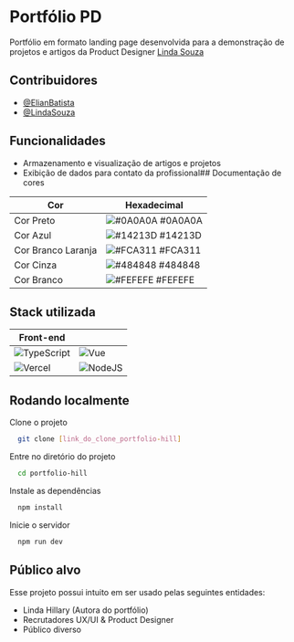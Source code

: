 
# Portfólio PD

Portfólio em formato landing page desenvolvida para a demonstração de projetos e artigos da Product Designer [Linda Souza](https://www.linkedin.com/in/lindassouza/)


## Contribuidores

- [@ElianBatista](https://www.linkedin.com/in/elian-batista/)
- [@LindaSouza](https://www.linkedin.com/in/lindassouza/)
## Funcionalidades

- Armazenamento e visualização de artigos e projetos
- Exibição de dados para contato da profissional## Documentação de cores

| Cor               | Hexadecimal                                                 |
| ----------------- | ---------------------------------------------------------------- |
| Cor Preto       | ![#0A0A0A](https://via.placeholder.com/10/0A0A0A?text=+) #0A0A0A |
| Cor Azul       | ![#14213D](https://via.placeholder.com/10/14213D?text=+) #14213D |
| Cor Branco Laranja       | ![#FCA311](https://via.placeholder.com/10/FCA311?text=+) #FCA311 |
| Cor Cinza       | ![#484848](https://via.placeholder.com/10/484848?text=+) #484848 |
| Cor Branco       | ![#FEFEFE](https://via.placeholder.com/10/FEFEFE?text=+) #FEFEFE |

## Stack utilizada

| **Front-end** |   |
|--------------|---|
| ![TypeScript](https://img.shields.io/badge/TypeScript-007ACC?style=for-the-badge&logo=typescript&logoColor=white) | ![Vue](https://img.shields.io/badge/vuejs-%2335495e.svg?style=for-the-badge&logo=vuedotjs&logoColor=%234FC08D) |
| ![Vercel](https://img.shields.io/badge/vercel-%23000000.svg?style=for-the-badge&logo=vercel&logoColor=white) | ![NodeJS](https://img.shields.io/badge/node.js-6DA55F?style=for-the-badge&logo=node.js&logoColor=white) |

## Rodando localmente

Clone o projeto

```bash
  git clone [link_do_clone_portfolio-hill]
```

Entre no diretório do projeto

```bash
  cd portfolio-hill
```

Instale as dependências

```bash
  npm install
```

Inicie o servidor

```bash
  npm run dev
```
## Público alvo

Esse projeto possui intuito em ser usado pelas seguintes entidades:

- Linda Hillary (Autora do portfólio)
- Recrutadores UX/UI & Product Designer
- Público diverso

